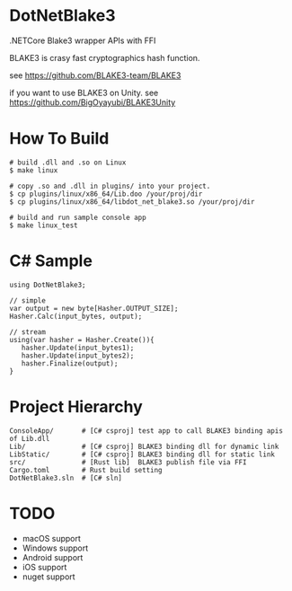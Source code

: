 # DotNetBlake3

.NETCore Blake3 wrapper APIs with FFI

BLAKE3 is crasy fast cryptographics hash function.

see https://github.com/BLAKE3-team/BLAKE3

if you want to use BLAKE3 on Unity. see https://github.com/BigOyayubi/BLAKE3Unity

# How To Build

```
# build .dll and .so on Linux
$ make linux

# copy .so and .dll in plugins/ into your project.
$ cp plugins/linux/x86_64/Lib.doo /your/proj/dir
$ cp plugins/linux/x86_64/libdot_net_blake3.so /your/proj/dir

# build and run sample console app
$ make linux_test
```

# C# Sample

```
using DotNetBlake3;

// simple
var output = new byte[Hasher.OUTPUT_SIZE];
Hasher.Calc(input_bytes, output);

// stream
using(var hasher = Hasher.Create()){
   hasher.Update(input_bytes1);
   hasher.Update(input_bytes2);
   hasher.Finalize(output);
}
```

# Project Hierarchy

```
ConsoleApp/       # [C# csproj] test app to call BLAKE3 binding apis of Lib.dll
Lib/              # [C# csproj] BLAKE3 binding dll for dynamic link
LibStatic/        # [C# csproj] BLAKE3 binding dll for static link
src/              # [Rust lib]  BLAKE3 publish file via FFI 
Cargo.toml        # Rust build setting
DotNetBlake3.sln  # [C# sln]
```

# TODO 

* macOS support
* Windows support
* Android support
* iOS support
* nuget support

